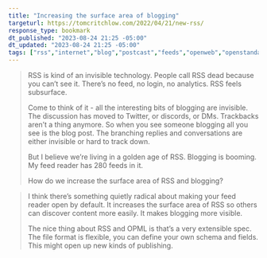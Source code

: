 ```yaml
---
title: "Increasing the surface area of blogging"
targeturl: https://tomcritchlow.com/2022/04/21/new-rss/
response_type: bookmark
dt_published: "2023-08-24 21:25 -05:00"
dt_updated: "2023-08-24 21:25 -05:00"
tags: ["rss","internet","blog","postcast","feeds","openweb","openstandards"]
---
```


> RSS is kind of an invisible technology. People call RSS dead because you can’t see it. There’s no feed, no login, no analytics. RSS feels subsurface.  
>   
> Come to think of it - all the interesting bits of blogging are invisible. The discussion has moved to Twitter, or discords, or DMs. Trackbacks aren’t a thing anymore. So when you see someone blogging all you see is the blog post. The branching replies and conversations are either invisible or hard to track down.  
>   
> But I believe we’re living in a golden age of RSS. Blogging is booming. My feed reader has 280 feeds in it.
>   
> How do we increase the surface area of RSS and blogging?  

> I think there’s something quietly radical about making your feed reader open by default. It increases the surface area of RSS so others can discover content more easily. It makes blogging more visible.  
>   
> The nice thing about RSS and OPML is that’s a very extensible spec. The file format is flexible, you can define your own schema and fields. This might open up new kinds of publishing.  